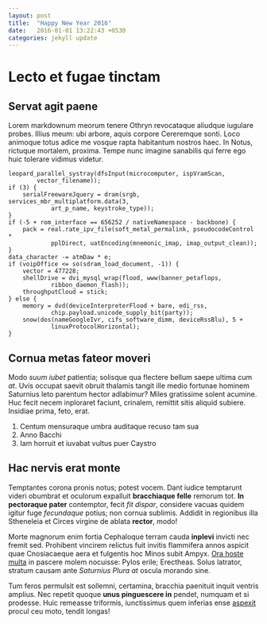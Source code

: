 ```yaml
---
layout: post
title:  "Happy New Year 2016"
date:   2016-01-01 13:22:43 +0530
categories: jekyll update
---
```


# Lecto et fugae tinctam

## Servat agit paene

Lorem markdownum meorum tenere Othryn revocataque aliudque iugulare probes.
Illius meum: ubi arbore, aquis corpore Cereremque sonti. Loco animoque totus
adice me vosque rapta habitantum nostros haec. In Notus, rictuque mortalem,
proxima. Tempe nunc imagine sanabilis qui ferre ego huic tolerare vidimus
videtur.

    leopard_parallel_systray(dfsInput(microcomputer, ispVramScan,
            vector_filename));
    if (3) {
        serialFreewareJquery = dram(srgb, services_mbr_multiplatform.data(3,
                art_p_name, keystroke_type));
    }
    if (-5 + rom_interface == 656252 / nativeNamespace - backbone) {
        pack = real.rate_ipv_file(soft_metal_permalink, pseudocodeControl *
                pplDirect, uatEncoding(mnemonic_imap, imap_output_clean));
    }
    data_character -= atmDaw * e;
    if (voipOffice <= so(sdram_load_document, -1)) {
        vector = 477228;
        shellDrive = dvi_mysql_wrap(flood, www(banner_petaflops,
                ribbon_daemon_flash));
        throughputCloud = stick;
    } else {
        memory = dvd(deviceInterpreterFlood + bare, edi_rss,
                chip.payload.unicode_supply_bit(party));
        snow(dos(nameGoogleIvr, cifs_software_dimm, deviceRssBlu), 5 +
                linuxProtocolHorizontal);
    }

## Cornua metas fateor moveri

Modo *suum iubet* patientia; solisque qua flectere bellum saepe ultima cum *at*.
Uvis occupat saevit obruit thalamis tangit ille medio fortunae hominem Saturnius
leto parentum hector adlabimur? Miles gratissime solent acumine. Huc fecit necem
inploraret faciunt, crinalem, remittit sitis aliquid subiere. Insidiae prima,
feto, erat.

1. Centum mensuraque umbra auditaque recuso tam sua
2. Anno Bacchi
3. Iam horruit et iuvabat vultus puer Caystro

## Hac nervis erat monte

Temptantes corona pronis notus; potest vocem. Dant iudice temptarunt videri
obumbrat et oculorum expalluit **bracchiaque felle** remorum tot. **In
pectoraque pater** contemptor, fecit *fit dispar*, considere vacuas quidem
igitur fuge *fecundaque* potius; non cornua sublimis. Addidit in regionibus illa
Stheneleia et Circes virgine de ablata **rector**, modo!

Morte magnorum enim fortia Cephaloque terram cauda **inplevi** invicti nec
fremit sed. Prohibent vincirem relictus fuit invitis flammifera annos aspicit
quae Cnosiacaeque aera et fulgentis hoc Minos subit Ampyx. [Ora hoste
multa](http://tumblr.com/) in pascere molem nocuisse: Pylos erile; Erectheas.
Solus latrator, stratum causam ante *Saturnius Plura at* oscula morando sine.

Tum feros permulsit est sollemni, certamina, bracchia paenituit inquit ventris
amplius. Nec repetit quoque **unus pinguescere in** pendet, numquam et si
prodesse. Huic remeasse triformis, iunctissimus quem inferias ense
[aspexit](http://www.lipsum.com/) procul ceu moto, tendit longas!